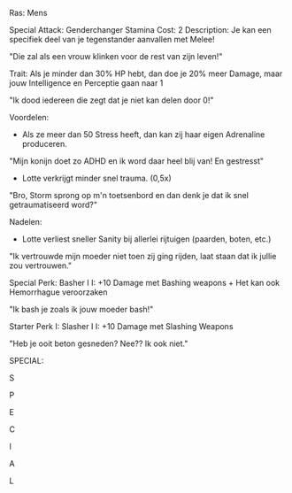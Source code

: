 Ras: Mens

Special Attack: Genderchanger
	Stamina Cost: 2
	Description: Je kan een specifiek deel van je tegenstander aanvallen met Melee!

"Die zal als een vrouw klinken voor de rest van zijn leven!"

Trait: Als je minder dan 30% HP hebt, dan doe je 20% meer Damage, maar jouw Intelligence en Perceptie gaan naar 1

"Ik dood iedereen die zegt dat je niet kan delen door 0!"

Voordelen:

- Als ze meer dan 50 Stress heeft, dan kan zij haar eigen Adrenaline produceren.

"Mijn konijn doet zo ADHD en ik word daar heel blij van! En gestresst"

- Lotte verkrijgt minder snel trauma. (0,5x)

"Bro, Storm sprong op m'n toetsenbord en dan denk je dat ik snel getraumatiseerd word?"

Nadelen:

- Lotte verliest sneller Sanity bij allerlei rijtuigen (paarden, boten, etc.)

"Ik vertrouwde mijn moeder niet toen zij ging rijden, laat staan dat ik jullie zou vertrouwen."

Special Perk: Basher I
	I: +10 Damage met Bashing weapons
	+ Het kan ook Hemorrhague veroorzaken

"Ik bash je zoals ik jouw moeder bash!"

Starter Perk I: 
	Slasher I
	I: +10 Damage met Slashing Weapons

"Heb je ooit beton gesneden? Nee?? Ik ook niet."

SPECIAL:

S

P

E

C

I

A

L